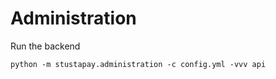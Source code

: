 # Administration



Run the backend
```shell
python -m stustapay.administration -c config.yml -vvv api
```